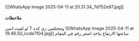 ![[WhatsApp Image 2025-04-11 at 20.31.34_7d752e97.jpg]]
#### ملاحظات
لو لقيت اتنين T ومختلفين زي كده 
![[WhatsApp Image 2025-04-11 at 19.46.50_ccde7f04.jpg]]
ساعتها الارتفاع بتاخد اصغر رقم في المقام